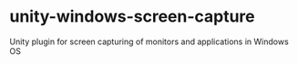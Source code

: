 # unity-windows-screen-capture
Unity plugin for screen capturing of monitors and applications in Windows OS
